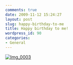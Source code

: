 ```yaml
---
comments: true
date: 2009-11-12 15:24:27
layout: post
slug: happy-birthday-to-me
title: Happy birthday to me!
wordpress_id: 90
categories:
- General
---
```



    


[![Img_0003](http://ianthomasnet.files.wordpress.com/2009/11/img_0003-scaled1000.jpg?w=225)](http://ianthomasnet.files.wordpress.com/2009/11/img_0003-scaled1000.jpg)






  
